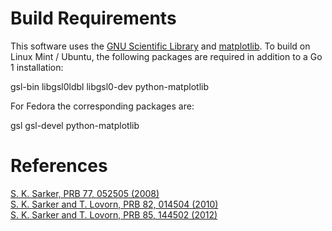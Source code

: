 # Build Requirements

This software uses the [GNU Scientific Library](http://www.gnu.org/software/gsl/) and [matplotlib](http://matplotlib.sourceforge.net/). To build on Linux Mint / Ubuntu, the following packages are required in addition to a Go 1 installation:

gsl-bin libgsl0ldbl libgsl0-dev python-matplotlib

For Fedora the corresponding packages are:

gsl gsl-devel python-matplotlib

# References

[S. K. Sarker, PRB 77, 052505 (2008)](http://prb.aps.org/abstract/PRB/v77/i5/e052505)  
[S. K. Sarker and T. Lovorn, PRB 82, 014504 (2010)](http://prb.aps.org/abstract/PRB/v82/i1/e014504)  
[S. K. Sarker and T. Lovorn, PRB 85, 144502 (2012)](http://prb.aps.org/abstract/PRB/v85/i14/e144502)
